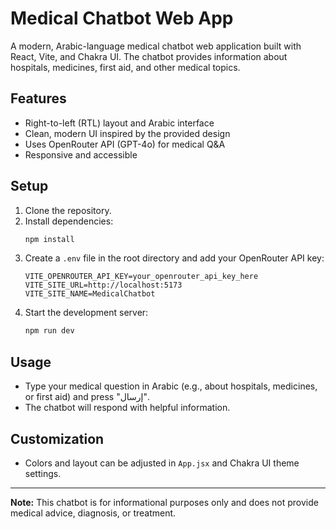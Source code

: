 # Medical Chatbot Web App

A modern, Arabic-language medical chatbot web application built with React, Vite, and Chakra UI. The chatbot provides information about hospitals, medicines, first aid, and other medical topics.

## Features
- Right-to-left (RTL) layout and Arabic interface
- Clean, modern UI inspired by the provided design
- Uses OpenRouter API (GPT-4o) for medical Q&A
- Responsive and accessible

## Setup
1. Clone the repository.
2. Install dependencies:
   ```bash
   npm install
   ```
3. Create a `.env` file in the root directory and add your OpenRouter API key:
   ```env
   VITE_OPENROUTER_API_KEY=your_openrouter_api_key_here
   VITE_SITE_URL=http://localhost:5173
   VITE_SITE_NAME=MedicalChatbot
   ```
4. Start the development server:
   ```bash
   npm run dev
   ```

## Usage
- Type your medical question in Arabic (e.g., about hospitals, medicines, or first aid) and press "إرسال".
- The chatbot will respond with helpful information.

## Customization
- Colors and layout can be adjusted in `App.jsx` and Chakra UI theme settings.

---

**Note:** This chatbot is for informational purposes only and does not provide medical advice, diagnosis, or treatment. 